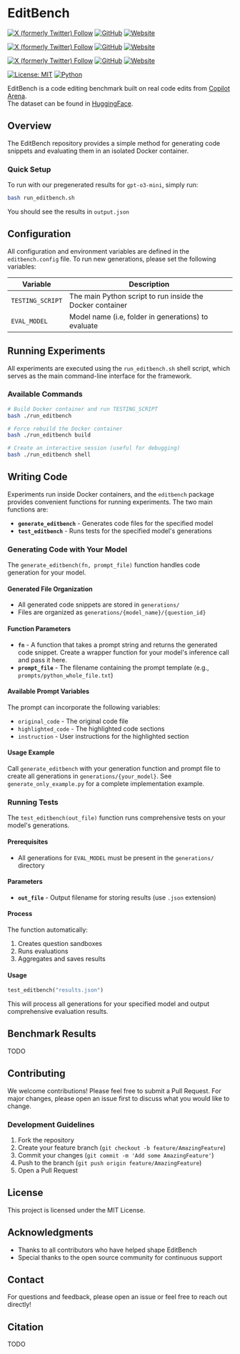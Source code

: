 # EditBench

[![X (formerly Twitter) Follow](https://img.shields.io/twitter/follow/iamwaynechi?style=flat-square&logo=x&label=Wayne%20Chi)](https://twitter.com/iamwaynechi)
[![GitHub](https://img.shields.io/badge/waynchi-181717?style=flat-square&logo=github&logoColor=white)](https://github.com/waynchi)
[![Website](https://img.shields.io/badge/waynechi.com-4285F4?style=flat-square&logo=google-chrome&logoColor=white)](https://www.waynechi.com/)

[![X (formerly Twitter) Follow](https://img.shields.io/twitter/follow/valeriechen_?style=flat-square&logo=x&label=Valerie%20Chen)](https://twitter.com/valeriechen_)
[![GitHub](https://img.shields.io/badge/valeriechen-181717?style=flat-square&logo=github&logoColor=white)](https://github.com/valeriechen)
[![Website](https://img.shields.io/badge/valeriechen.github.io-4285F4?style=flat-square&logo=google-chrome&logoColor=white)](https://valeriechen.github.io/)

[![X (formerly Twitter) Follow](https://img.shields.io/twitter/follow/RyanShar01?style=flat-square&logo=x&label=Ryan%20Shar)](https://twitter.com/RyanShar01)
[![GitHub](https://img.shields.io/badge/rShar01-181717?style=flat-square&logo=github&logoColor=white)](https://github.com/rShar01)
[![Website](https://img.shields.io/badge/rShar01.github.io-4285F4?style=flat-square&logo=google-chrome&logoColor=white)](https://rShar01.github.io/)

[![License: MIT](https://img.shields.io/badge/License-MIT-yellow.svg)](https://opensource.org/licenses/MIT)
[![Python](https://img.shields.io/badge/python-3.8+-blue.svg)](https://www.python.org/downloads/)

EditBench is a code editing benchmark built on real code edits from [Copilot Arena](https://github.com/lmarena/copilot-arena).  
The dataset can be found in [HuggingFace](https://huggingface.co/datasets/copilot-arena/EditBench).

## Overview

The EditBench repository provides a simple method for generating code snippets and evaluating them in an isolated Docker container. 

### Quick Setup

To run with our pregenerated results for `gpt-o3-mini`, simply run:

```bash
bash run_editbench.sh
```

You should see the results in `output.json`

## Configuration

All configuration and environment variables are defined in the `editbench.config` file. 
To run new generations, please set the following variables:

| Variable | Description |
|----------|-------------|
| `TESTING_SCRIPT` | The main Python script to run inside the Docker container |
| `EVAL_MODEL` | Model name (i.e, folder in generations) to evaluate |

## Running Experiments

All experiments are executed using the `run_editbench.sh` shell script, which serves as the main command-line interface for the framework.

### Available Commands

```bash
# Build Docker container and run TESTING_SCRIPT
bash ./run_editbench

# Force rebuild the Docker container
bash ./run_editbench build

# Create an interactive session (useful for debugging)
bash ./run_editbench shell
```

## Writing Code

Experiments run inside Docker containers, and the `editbench` package provides convenient functions for running experiments. The two main functions are:

- **`generate_editbench`** - Generates code files for the specified model
- **`test_editbench`** - Runs tests for the specified model's generations

### Generating Code with Your Model

The `generate_editbench(fn, prompt_file)` function handles code generation for your model.

#### Generated File Organization
- All generated code snippets are stored in `generations/`
- Files are organized as `generations/{model_name}/{question_id}`

#### Function Parameters
- **`fn`** - A function that takes a prompt string and returns the generated code snippet. Create a wrapper function for your model's inference call and pass it here.
- **`prompt_file`** - The filename containing the prompt template (e.g., `prompts/python_whole_file.txt`)

#### Available Prompt Variables
The prompt can incorporate the following variables:
- `original_code` - The original code file
- `highlighted_code` - The highlighted code sections
- `instruction` - User instructions for the highlighted section

#### Usage Example
Call `generate_editbench` with your generation function and prompt file to create all generations in `generations/{your_model}`. See `generate_only_example.py` for a complete implementation example.

### Running Tests

The `test_editbench(out_file)` function runs comprehensive tests on your model's generations.

#### Prerequisites
- All generations for `EVAL_MODEL` must be present in the `generations/` directory

#### Parameters
- **`out_file`** - Output filename for storing results (use `.json` extension)

#### Process
The function automatically:
1. Creates question sandboxes
2. Runs evaluations
3. Aggregates and saves results

#### Usage
```python
test_editbench("results.json")
```

This will process all generations for your specified model and output comprehensive evaluation results.

## Benchmark Results

TODO

## Contributing

We welcome contributions! Please feel free to submit a Pull Request. For major changes, please open an issue first to discuss what you would like to change.

### Development Guidelines
1. Fork the repository
2. Create your feature branch (`git checkout -b feature/AmazingFeature`)
3. Commit your changes (`git commit -m 'Add some AmazingFeature'`)
4. Push to the branch (`git push origin feature/AmazingFeature`)
5. Open a Pull Request

## License

This project is licensed under the MIT License.

## Acknowledgments

- Thanks to all contributors who have helped shape EditBench
- Special thanks to the open source community for continuous support

## Contact

For questions and feedback, please open an issue or feel free to reach out directly!

## Citation

TODO